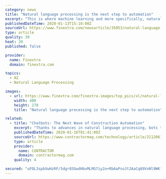 ```yaml
---
category: news
title: "Natural language processing is the next step to automation"
excerpt: "This is where machine learning and more specifically, natural language processing (NLP), are having a real impact. However, voice NLP is not as mainstream within FIs as it is in daily life. Butterworth explains that this can be put down to “legacy telephony infrastructure and very low-quality audio which means that the accuracy rate is quite ..."
publishedDateTime: 2020-01-13T15:10:00Z
sourceUrl: https://www.finextra.com/newsarticle/35053/natural-language-processing-is-the-next-step-to-automation
type: article
quality: 39
heat: 39
published: false

provider:
  name: Finextra
  domain: finextra.com

topics:
  - AI
  - Natural Language Processing

images:
  - url: https://www.finextra.com/finextra-images/top_pics/xl/natural-language-processing.png
    width: 480
    height: 270
    title: "Natural language processing is the next step to automation"

related:
  - title: "Chatbots: The Next Wave of Construction Automation"
    excerpt: "Thanks to advances in natural language processing, bots today can identify valuable information from everyday speech. Natural language processing is extremely powerful. Last year, Google released a voice assistant that is indistinguishable from a human. In this video, you can see the bot booking an appointment for a haircut with a real person ..."
    publishedDateTime: 2020-01-16T01:41:00Z
    sourceUrl: https://www.contractormag.com/technology/article/21120618/chatbots-the-next-wave-of-construction-automation
    type: article
    provider:
      name: CONTRACTOR
      domain: contractormag.com
    quality: 4

secured: "uFOL3spbXwHzRF/5dgr03GwdHbxMLMG7iy2o+RbAaPsoJt2AaCq89VxNl9WKf1HyrkbHwHH8zBF/JJFg5WchfROupEsqUrGG9DArZ7nWjyMufFeEzsO8UJ7zXMc/6HWRfx/rIK0zc84D66dsOT5qAd77HRllwPbSQkYKjnTQv0bubSSHd5xzwW2YwgFiC8BL5rCA8UFRnQRF87DHwm9wSbjSPMx9BJOQ8UKL7+/ne7fOhfdLw2+IoLY0Ch6SVi/W5up4mXwpLEw69Uw4k2Lu0TilvuDQM+Wb9tQbSkzxNn4=;ate9R3HqOHuSHvvLf+g99g=="
---
```


